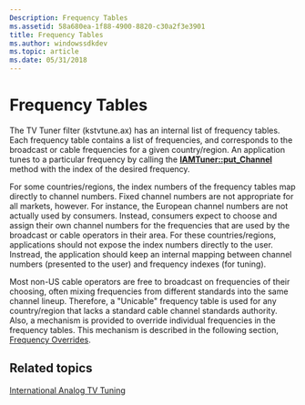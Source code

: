```yaml
---
Description: Frequency Tables
ms.assetid: 58a680ea-1f88-4900-8820-c30a2f3e3901
title: Frequency Tables
ms.author: windowssdkdev
ms.topic: article
ms.date: 05/31/2018
---
```


# Frequency Tables

The TV Tuner filter (kstvtune.ax) has an internal list of frequency tables. Each frequency table contains a list of frequencies, and corresponds to the broadcast or cable frequencies for a given country/region. An application tunes to a particular frequency by calling the [**IAMTuner::put\_Channel**](/windows/desktop/api/Strmif/nf-strmif-iamtuner-put_channel) method with the index of the desired frequency.

For some countries/regions, the index numbers of the frequency tables map directly to channel numbers. Fixed channel numbers are not appropriate for all markets, however. For instance, the European channel numbers are not actually used by consumers. Instead, consumers expect to choose and assign their own channel numbers for the frequencies that are used by the broadcast or cable operators in their area. For these countries/regions, applications should not expose the index numbers directly to the user. Instread, the application should keep an internal mapping between channel numbers (presented to the user) and frequency indexes (for tuning).

Most non-US cable operators are free to broadcast on frequencies of their choosing, often mixing frequencies from different standards into the same channel lineup. Therefore, a "Unicable" frequency table is used for any country/region that lacks a standard cable channel standards authority. Also, a mechanism is provided to override individual frequencies in the frequency tables. This mechanism is described in the following section, [Frequency Overrides](frequency-overrides.md).

## Related topics

<dl> <dt>

[International Analog TV Tuning](international-analog-tv-tuning.md)
</dt> </dl>

 

 



